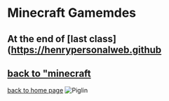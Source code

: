 # Minecraft Gamemdes
## At the end of [last class](https://henrypersonalweb.github
## [back to "minecraft](https://henrypersonalweb.github.io/blog/minecraft/)
[back to home page](https://henrypersonalweb.github.io/home/)
![Piglin](https://henrypersonalweb.github.io/pictures/piglin.gif)